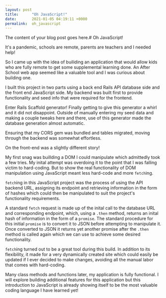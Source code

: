 ```yaml
---
layout: post
title:      "Oh JavaScript!"
date:       2021-01-05 04:19:11 +0000
permalink:  oh_javascript
---
```



The content of your blog post goes here.# Oh JavaScript!


It's a pandemic, schools are remote, parents are teachers and I needed help! 

So I came up with the idea of builiding an application that would allow kids who are fully remote to get some supplemental learning done. An After School web app seemed like a valuable tool and I was curious about building one.

I built this project in two parts using a back end Rails API database side and the front end JavaScript side. My backend was built first to provide functionality and seed info that were required for the frontend.

Enter Rails Scaffold generator! Finally getting to give this generator a whirl and it did not disappoint. Outside of manually entering my seed data and making a couple tweaks here and there, use of this generator made the database generation almost automatic. 

Ensuring that my CORS gem was bundled and tables migrated, moving through the backend was somewhat effortless. 

On the front-end was a slightly different story!

My first snag was buillding a DOM I could manipulate which admittedly took a few tries. My inital attempt was overdoing it to the point that I was falling victim to hard-coding. But to show the real functionality of DOM manipulation using JavaScript meant less hard-code and more `fetch`ing.

`fetch`ing in this JavaScript project was the process of using the API backend URL, assigning its endpoint and retrieving information in the form of hashes which could then be manipulated to suit the project's functionality requirements. 

A standard `fetch` request is made up of the inital call to the database URL and corresponding endpoint, which, using a `.then` method, returns an inital hash of information in the form of a `promise`. The standard procedure for this initial `promise` is to convert it to JSON before attempting to manipulate it. Once converted to JSON it returns yet another promise after the `.then` method is called again which we can use to achieve some desired functionality. 

`fetch`ing turned out to be a great tool during this build. In addition to its flexibility, it made for a very dynamically created site which could easily be updated if I ever decided to make changes, avoiding all the manual labor that comes with hard-coding.

Many class methods and functions later, my application is fully functional. I will explore building additional features for this application but this introduction to JavaScript is already showing itself to be the most valuable coding language I have learned yet!

